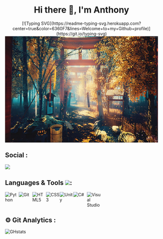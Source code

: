 
<h1 align="center">Hi there 👋, I'm Anthony</h1>
<div align="center">
[![Typing SVG](https://readme-typing-svg.herokuapp.com?center=true&color=6360F7&lines=Welcome+to+my+Github+profile)](https://git.io/typing-svg)
</div>
<!-- ![Cover](https://github.com/Anthonyp7/Anthonyp7/blob/e9455ec6b3cede5bb09ea8dc14d0a858be7b27af/img/5k-scenery-oriental-4k-wallpaper-preview.jpg) -->
<img align="center" src="https://github.com/Anthonyp7/Anthonyp7/blob/e9455ec6b3cede5bb09ea8dc14d0a858be7b27af/img/5k-scenery-oriental-4k-wallpaper-preview.jpg" width="1000" height="350"/>

## Social :
<a href="https://www.linkedin.com/in/anthony-perozeni-b6840a233/"><img src="https://raw.githubusercontent.com/peterthehan/peterthehan/master/assets/linkedin.svg" width="45px" /></a>
<!-- 
<a href="https://www.linkedin.com/in/anthony-perozeni-b6840a233/"><img src="https://raw.githubusercontent.com/peterthehan/peterthehan/master/assets/linkedin.svg" width="45px" /></a>

<a href="https://www.linkedin.com/in/anthony-perozeni-b6840a233/"><img src="https://raw.githubusercontent.com/peterthehan/peterthehan/master/assets/linkedin.svg" width="45px" /></a>

<a href="https://www.linkedin.com/in/anthony-perozeni-b6840a233/"><img src="https://raw.githubusercontent.com/peterthehan/peterthehan/master/assets/linkedin.svg" width="45px" /></a> -->






## Languages & Tools <img src = "https://media2.giphy.com/media/QssGEmpkyEOhBCb7e1/giphy.gif?cid=ecf05e47a0n3gi1bfqntqmob8g9aid1oyj2wr3ds3mg700bl&rid=giphy.gif" width = 25px>:
<img align="left" alt="Python" width="45px" src="https://cdn.jsdelivr.net/gh/devicons/devicon/icons/python/python-original.svg" />
<img align="left" alt="Git" width="45px" src="https://cdn.jsdelivr.net/gh/devicons/devicon/icons/git/git-original.svg" />
<img align="left" alt="HTML5" width="45px" src="https://cdn.jsdelivr.net/gh/devicons/devicon/icons/html5/html5-original.svg" />
<img align="left" alt="CSS3" width="45px" src="https://cdn.jsdelivr.net/gh/devicons/devicon/icons/css3/css3-original.svg" />
<img align="left" alt="Unity" width="45px" src="https://cdn.jsdelivr.net/gh/devicons/devicon/icons/unity/unity-original.svg" />
<img align="left" alt="C#" width="45px" src="https://cdn.jsdelivr.net/gh/devicons/devicon/icons/csharp/csharp-original.svg" />
<img align="left" alt="Visual Studio" width="45px" src="https://cdn.jsdelivr.net/gh/devicons/devicon/icons/visualstudio/visualstudio-plain.svg" />  <br/><br/><br/>

  ## ⚙️ Git Analytics : 
![GHstats](https://github-readme-stats.vercel.app/api?username=Anthonyp7&theme=vision-friendly-dark&show_icons=true&how_icons=true)


<!--
**Anthonyp7/Anthonyp7** is a ✨ _special_ ✨ repository because its `README.md` (this file) appears on your GitHub profile.

Here are some ideas to get you started:

- 🔭 I’m currently working on ...
- 🌱 I’m currently learning ...
- 👯 I’m looking to collaborate on ...
- 🤔 I’m looking for help with ...
- 💬 Ask me about ...
- 📫 How to reach me: ...
- 😄 Pronouns: ...
- ⚡ Fun fact: ...
-->

